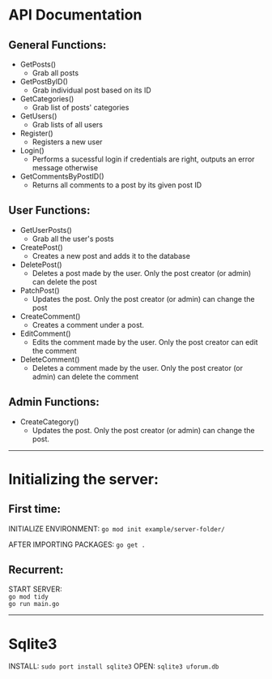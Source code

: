 # API Documentation
## General Functions:
* GetPosts()
    - Grab all posts
* GetPostByID()
    - Grab individual post based on its ID
* GetCategories()
    - Grab list of posts' categories
* GetUsers()
    - Grab lists of all users
* Register()
    - Registers a new user
* Login()
    - Performs a sucessful login if credentials are right, outputs an error message otherwise
* GetCommentsByPostID()
    - Returns all comments to a post by its given post ID

## User Functions:
* GetUserPosts()
    - Grab all the user's posts
* CreatePost()
    - Creates a new post and adds it to the database
* DeletePost()
    - Deletes a post made by the user. Only the post creator (or admin) can delete the post
* PatchPost()
    - Updates the post. Only the post creator (or admin) can change the post
* CreateComment()
    - Creates a comment under a post.
* EditComment()
    - Edits the comment made by the user. Only the post creator can edit the comment
* DeleteComment()
    - Deletes a comment made by the user. Only the post creator (or admin) can delete the comment

## Admin Functions:
* CreateCategory()
    - Updates the post. Only the post creator (or admin) can change the post.

---

# Initializing the server:
## First time:
INITIALIZE ENVIRONMENT:
    `go mod init example/server-folder/`

AFTER IMPORTING PACKAGES:
    `go get .`

## Recurrent:
START SERVER: \
    `go mod tidy` \
    `go run main.go`

---

# Sqlite3 
INSTALL:
    `sudo port install sqlite3`
OPEN:
    `sqlite3 uforum.db`
